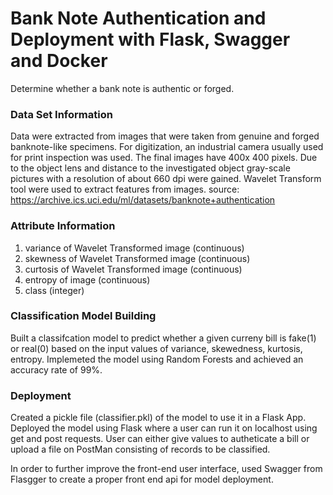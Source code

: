 # Bank Note Authentication and Deployment with Flask, Swagger and Docker

Determine whether a bank note is authentic or forged.

### Data Set Information

Data were extracted from images that were taken from genuine and forged banknote-like specimens. For digitization, an industrial camera usually used for print inspection was used. The final images have 400x 400 pixels. Due to the object lens and distance to the investigated object gray-scale pictures with a resolution of about 660 dpi were gained. Wavelet Transform tool were used to extract features from images.
source: https://archive.ics.uci.edu/ml/datasets/banknote+authentication

### Attribute Information

1. variance of Wavelet Transformed image (continuous)
2. skewness of Wavelet Transformed image (continuous)
3. curtosis of Wavelet Transformed image (continuous)
4. entropy of image (continuous)
5. class (integer)

### Classification Model Building
Built a classifcation model to predict whether a given curreny bill is fake(1) or real(0) based on the input values of variance, skewedness, kurtosis, entropy. Implemeted the model using Random Forests and achieved an accuracy rate of 99%. 

### Deployment
Created a pickle file (classifier.pkl) of the model to use it in a Flask App. Deployed the model using Flask where a user can run it on localhost using get and post requests. User can either give values to autheticate a bill or upload a file on PostMan consisting of records to be classified.

In order to further improve the front-end user interface, used Swagger from Flasgger to create a proper front end api for model deployment.
